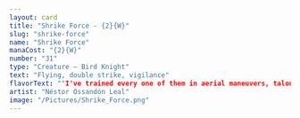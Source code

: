 ```yaml
---
layout: card
title: "Shrike Force - {2}{W}"
slug: "shrike-force"
name: "Shrike Force"
manaCost: "{2}{W}"
number: "31"
type: "Creature — Bird Knight"
text: "Flying, double strike, vigilance"
flavorText: ""I've trained every one of them in aerial maneuvers, talon strikes, and dive precision. They are the top of my class, and they may surpass me one day."\n—Quickwing, master flyer"
artist: "Néstor Ossandón Leal"
image: "/Pictures/Shrike_Force.png"
---
```


